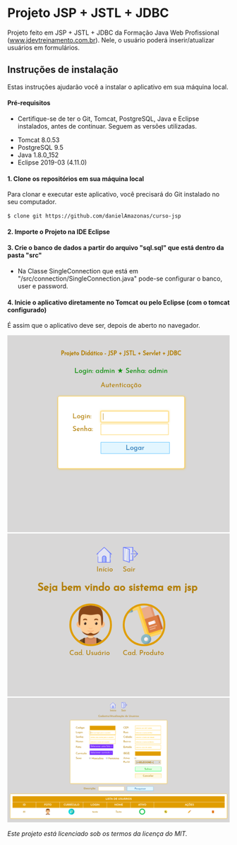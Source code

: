 # Projeto JSP + JSTL + JDBC

Projeto feito em JSP + JSTL + JDBC da Formação Java Web Profissional (www.jdevtreinamento.com.br). Nele, o usuário poderá inserir/atualizar usuários em formulários.

## Instruções de instalação

Estas instruções ajudarão você a instalar o aplicativo em sua máquina local.

#### Pré-requisitos

* Certifique-se de ter o Git, Tomcat, PostgreSQL, Java e Eclipse instalados, antes de continuar. Seguem as versões utilizadas.
- Tomcat 8.0.53
- PostgreSQL 9.5
- Java 1.8.0_152
- Eclipse 2019-03 (4.11.0)

#### 1. Clone os repositórios em sua máquina local

Para clonar e executar este aplicativo, você precisará do Git instalado no seu computador.

`$ clone git https://github.com/danielAmazonas/curso-jsp`

#### 2. Importe o Projeto na IDE Eclipse

#### 3. Crie o banco de dados a partir do arquivo "sql.sql" que está dentro da pasta "src"

* Na Classe SingleConnection que está em "/src/connection/SingleConnection.java" pode-se configurar o banco, user e password.

#### 4. Inicie o aplicativo diretamente no Tomcat ou pelo Eclipse (com o tomcat configurado)

É assim que o aplicativo deve ser, depois de aberto no navegador.

<img src="https://github.com/danielAmazonas/curso-jsp/blob/master/screenshots/login.png">
<img src="https://github.com/danielAmazonas/curso-jsp/blob/master/screenshots/inicio.png">
<img src="https://github.com/danielAmazonas/curso-jsp/blob/master/screenshots/usuario.png">

_Este projeto está licenciado sob os termos da licença do MIT._

